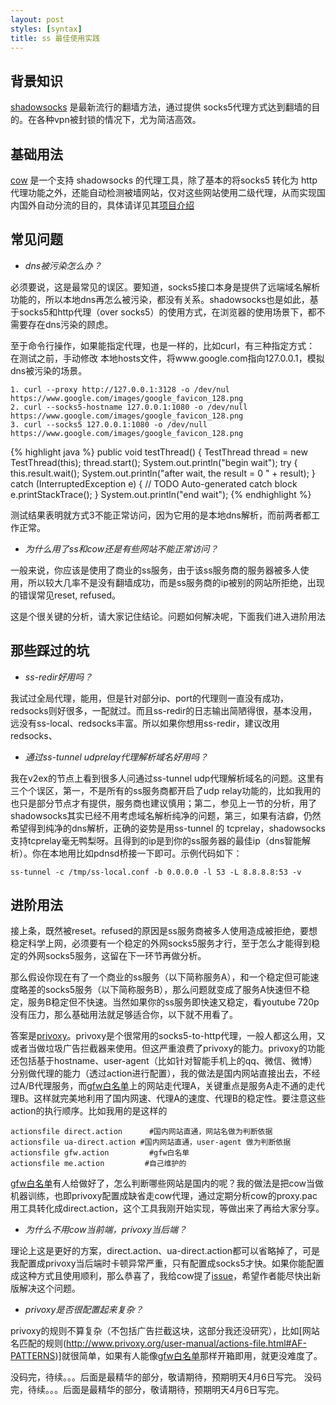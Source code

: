 ```yaml
---
layout: post
styles: [syntax]
title: ss 最佳使用实践
---
```


## 背景知识

[shadowsocks](https://github.com/shadowsocks/shadowsocks) 是最新流行的翻墙方法，通过提供 socks5代理方式达到翻墙的目的。在各种vpn被封锁的情况下，尤为简洁高效。

## 基础用法

[cow](https://github.com/cyfdecyf/cow) 是一个支持 shadowsocks 的代理工具，除了基本的将socks5 转化为 http 代理功能之外，还能自动检测被墙网站，仅对这些网站使用二级代理，从而实现国内国外自动分流的目的，具体请详见其[项目介绍](https://github.com/cyfdecyf/cow)

## 常见问题

* *dns被污染怎么办？*

必须要说，这是最常见的误区。要知道，socks5接口本身是提供了远端域名解析功能的，所以本地dns再怎么被污染，都没有关系。shadowsocks也是如此，基于socks5和http代理（over socks5）的使用方式，在浏览器的使用场景下，都不需要存在dns污染的顾虑。

至于命令行操作，如果能指定代理，也是一样的，比如curl，有三种指定方式：
在测试之前，手动修改 本地hosts文件，将www.google.com指向127.0.0.1，模拟dns被污染的场景。

    1. curl --proxy http://127.0.0.1:3128 -o /dev/nul https://www.google.com/images/google_favicon_128.png
    2. curl --socks5-hostname 127.0.0.1:1080 -o /dev/null  https://www.google.com/images/google_favicon_128.png
    3. curl --socks5 127.0.0.1:1080 -o /dev/null https://www.google.com/images/google_favicon_128.png


{% highlight java %}
public void testThread() {
	TestThread thread = new TestThread(this);
	thread.start();
	System.out.println("begin wait");
	try
	{
		this.result.wait();
		System.out.println("after wait, the result = 0 " + result);
	} catch (InterruptedException e)
	{
		// TODO Auto-generated catch block
		e.printStackTrace();
	}
	System.out.println("end wait");
{% endhighlight %}


测试结果表明就方式3不能正常访问，因为它用的是本地dns解析，而前两者都工作正常。

* *为什么用了ss和cow还是有些网站不能正常访问？*

一般来说，你应该是使用了商业的ss服务，由于该ss服务商的服务器被多人使用，所以较大几率不是没有翻墙成功，而是ss服务商的ip被别的网站所拒绝，出现的错误常见reset, refused。

这是个很关键的分析，请大家记住结论。问题如何解决呢，下面我们进入进阶用法

## 那些踩过的坑

* *ss-redir好用吗？*

我试过全局代理，能用，但是针对部分ip、port的代理则一直没有成功，redsocks则好很多，一配就过。而且ss-redir的日志输出简陋得很，基本没用，远没有ss-local、redsocks丰富。所以如果你想用ss-redir，建议改用redsocks、

* *通过ss-tunnel udprelay代理解析域名好用吗？*

我在v2ex的节点上看到很多人问通过ss-tunnel udp代理解析域名的问题。这里有三个个误区，第一，不是所有的ss服务商都开启了udp relay功能的，比如我用的也只是部分节点才有提供，服务商也建议慎用；第二，参见上一节的分析，用了shadowsocks其实已经不用考虑域名解析纯净的问题，第三，如果有洁癖，仍然希望得到纯净的dns解析，正确的姿势是用ss-tunnel 的 tcprelay，shadowsocks支持tcprelay毫无鸭梨呀。且得到的ip是到你的ss服务器的最佳ip（dns智能解析）。你在本地用比如pdnsd桥接一下即可。示例代码如下：

    ss-tunnel -c /tmp/ss-local.conf -b 0.0.0.0 -l 53 -L 8.8.8.8:53 -v

## 进阶用法

接上条，既然被reset。refused的原因是ss服务商被多人使用造成被拒绝，要想稳定科学上网，必须要有一个稳定的外网socks5服务才行，至于怎么才能得到稳定的外网socks5服务，这留在下一环节再做分析。

那么假设你现在有了一个商业的ss服务（以下简称服务A），和一个稳定但可能速度略差的socks5服务（以下简称服务B），那么问题就变成了服务A快速但不稳定，服务B稳定但不快速。当然如果你的ss服务即快速又稳定，看youtube 720p没有压力，那么基础用法就足够适合你，以下就不用看了。

答案是[privoxy](http://www.privoxy.org/)。privoxy是个很常用的socks5-to-http代理，一般人都这么用，又或者当做垃圾广告拦截器来使用。但这严重浪费了privoxy的能力。privoxy的功能还包括基于hostname、user-agent（比如针对智能手机上的qq、微信、微博）分别做代理的能力（透过action进行配置），我的做法是国内网站直接出去，不经过A/B代理服务，而[gfw白名单](https://github.com/breakwa11/gfw_whitelist)上的网站走代理A，关键重点是服务A走不通的走代理B。这样就完美地利用了国内网速、代理A的速度、代理B的稳定性。要注意这些action的执行顺序。比如我用的是这样的

    actionsfile direct.action      #国内网站直通，网站名做为判断依据
    actionsfile ua-direct.action #国内网站直通，user-agent 做为判断依据
    actionsfile gfw.action         #gfw白名单
    actionsfile me.action         #自己维护的

[gfw白名单](https://github.com/breakwa11/gfw_whitelist)有人给做好了，怎么判断哪些网站是国内的呢？我的做法是把cow当做机器训练，也即privoxy配置成缺省走cow代理，通过定期分析cow的proxy.pac用工具转化成direct.action，这个工具我刚开始实现，等做出来了再给大家分享。

* *为什么不用cow当前端，privoxy当后端？*

理论上这是更好的方案，direct.action、ua-direct.action都可以省略掉了，可是我配置成privoxy当后端时卡顿异常严重，只有配置成socks5才快。如果你能配置成这种方式且使用顺利，那么恭喜了，我给cow提了[issue](https://github.com/cyfdecyf/cow/issues/303)，希望作者能尽快出新版解决这个问题。

* *privoxy是否很配置起来复杂？*

privoxy的规则不算复杂（不包括广告拦截这块，这部分我还没研究），比如[网站名匹配的规则(http://www.privoxy.org/user-manual/actions-file.html#AF-PATTERNS)]就很简单，如果有人能像[gfw白名单](https://github.com/breakwa11/gfw_whitelist)那样开箱即用，就更没难度了。

没码完，待续。。。后面是最精华的部分，敬请期待，预期明天4月6日写完。
<pp>没码完，待续。。。后面是最精华的部分，敬请期待，预期明天4月6日写完。</p>
